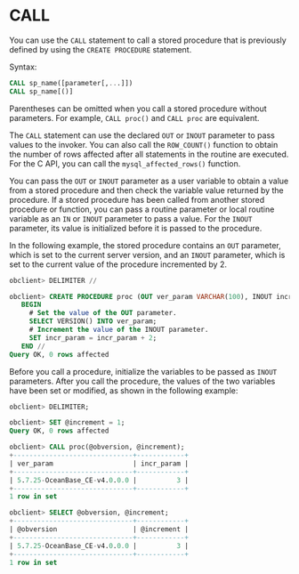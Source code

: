 # CALL

You can use the `CALL` statement to call a stored procedure that is previously defined by using the `CREATE PROCEDURE` statement.

Syntax:

```sql
CALL sp_name([parameter[,...]])
CALL sp_name[()]
```


Parentheses can be omitted when you call a stored procedure without parameters. For example, `CALL proc()` and `CALL proc` are equivalent.

The `CALL` statement can use the declared `OUT` or `INOUT` parameter to pass values to the invoker. You can also call the `ROW_COUNT()` function to obtain the number of rows affected after all statements in the routine are executed. For the C API, you can call the `mysql_affected_rows()` function.

You can pass the `OUT` or `INOUT` parameter as a user variable to obtain a value from a stored procedure and then check the variable value returned by the procedure. If a stored procedure has been called from another stored procedure or function, you can pass a routine parameter or local routine variable as an `IN` or `INOUT` parameter to pass a value. For the `INOUT` parameter, its value is initialized before it is passed to the procedure.

In the following example, the stored procedure contains an `OUT` parameter, which is set to the current server version, and an `INOUT` parameter, which is set to the current value of the procedure incremented by 2.

```sql
obclient> DELIMITER //

obclient> CREATE PROCEDURE proc (OUT ver_param VARCHAR(100), INOUT incr_param INT)
   BEGIN
     # Set the value of the OUT parameter.
     SELECT VERSION() INTO ver_param;
     # Increment the value of the INOUT parameter.
     SET incr_param = incr_param + 2;
   END //
Query OK, 0 rows affected
```

Before you call a procedure, initialize the variables to be passed as `INOUT` parameters. After you call the procedure, the values of the two variables have been set or modified, as shown in the following example:

```sql
obclient> DELIMITER;

obclient> SET @increment = 1;
Query OK, 0 rows affected

obclient> CALL proc(@obversion, @increment);
+------------------------------+------------+
| ver_param                    | incr_param |
+------------------------------+------------+
| 5.7.25-OceanBase_CE-v4.0.0.0 |          3 |
+------------------------------+------------+
1 row in set

obclient> SELECT @obversion, @increment;
+------------------------------+------------+
| @obversion                   | @increment |
+------------------------------+------------+
| 5.7.25-OceanBase_CE-v4.0.0.0 |          3 |
+------------------------------+------------+
1 row in set
```
